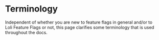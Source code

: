# Terminology

Independent of whether you are new to feature flags in general and/or to Loli Feature Flags or not,
this page clarifies some terminology that is used throughout the docs.

<UnderConstruction/>
